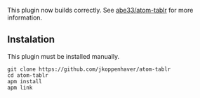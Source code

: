 This plugin now builds correctly.  See [abe33/atom-tablr](https://github.com/abe33/atom-tablr) for more information.
## Instalation
This plugin must be installed manually.
````
git clone https://github.com/jkoppenhaver/atom-tablr
cd atom-tablr
apm install
apm link
````
